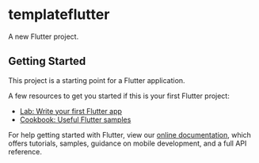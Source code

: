 # templateflutter

A new Flutter project.

## Getting Started

This project is a starting point for a Flutter application.

A few resources to get you started if this is your first Flutter project:

- [Lab: Write your first Flutter app](https://flutter.dev/docs/get-started/codelab)
- [Cookbook: Useful Flutter samples](https://flutter.dev/docs/cookbook)

For help getting started with Flutter, view our
[online documentation](https://flutter.dev/docs), which offers tutorials,
samples, guidance on mobile development, and a full API reference.

<!-- # <APP_NAME>

# Документация к платформе Flutter проекта <APP_NAME>

## Технологический стек
- dart: <DART_VERSION>
- flutter: <FLUTTER_VERSION>
- минимальная версия IOS - <MINIMUM_IOS_VERSION>
- минимальная версия Android SDK - <MINIMUM_ANDROID_SDK_VERSION>

## Postman-коллекция
[Postman](<POSTMAN_URL>)

## Информация по развертыванию

### Контуры проекта
- **dev** - для разработки;
- **stage** - для тестирования;
- **prod** - для релиза в сторах.

Для каждого контура настроена соотвествующая схема `lib/app/<название_схемы>.dart`. В файле `main.dart` по-умолчанию запускается схема с `dev` конфигурцией.

### CI/CD (блок только для AppCraft)
[Проект в Bitrise](<BITRISE_URL>).

Для каждого конутра проекта настроено своё `workflow`. Для запуска `workflow` необходимо в `git` отправить соотвествующий `tag`[^1].
- tag: `deploy_android_v*.*.*.*`
  workflow: **deploy_release_android**
- tag: `staging_android_v*.*.*.*`
  workflow: **build_staging_android**
- tag: `release_android_v*.*.*.*`
  workflow: **build_release_android**
- tag: `release_ios_v*.*.*.*`
  workflow: **deploy_release_ios**
- tag: `staging_ios_v*.*.*.*`
  workflow: **deploy_staging_ios**

[^1]: `*.*.*.*` - версия приложения и номер билда.

## Команды

Для обновления всех зависимостей
```flutter pub upgrade --major-versions```

### Генерация ресурсов
Для генерации файлов ресурсов (изображений, шрифтов и т.д.) используется пакет `FlutterGen`.
Для генерации выполните команду:
```console
flutter packages pub run build_runner build --delete-conflicting-outputs
```

### Локализация
Для локалиции и генерации файлов со строками используются встроенные средства `flutter` и пакет `intl` ([Подробнее](https://docs.flutter.dev/accessibility-and-localization/internationalization)).
Для генерации выполните команду:
```console
flutter gen-l10n
``` -->